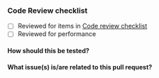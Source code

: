### Code Review checklist

- [ ] Reviewed for items in [Code review checklist](https://github.com/LiaisonTechnologies/dm/wiki/Code-Review-Checklist)
- [ ] Reviewed for performance

#### How should this be tested?
#### What issue(s) is/are related to this pull request?

